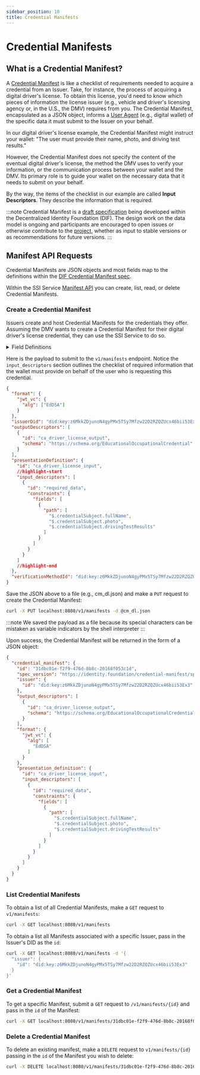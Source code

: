 ```yaml
---
sidebar_position: 10
title: Credential Manifests
---
```


# Credential Manifests

## What is a Credential Manifest?
A [Credential Manifest](https://identity.foundation/credential-manifest/) is like a checklist of requirements needed to acquire a credential from an Issuer. Take, for instance, the process of acquiring a digital driver's license. To obtain this license, you'd need to know which pieces of information the license issuer (e.g., vehicle and driver's licensing agency or, in the U.S., the DMV) requires from you. The Credential Manifest, encapsulated as a JSON object, informs a [User Agent](/docs/web5/learn/agents) (e.g., digital wallet) of the specific data it must submit to the Issuer on your behalf.

In our digital driver's license example, the Credential Manifest might instruct your wallet: "The user must provide their name, photo, and driving test results."

However, the Credential Manifest does not specify the content of the eventual digital driver's license, the method the DMV uses to verify your information, or the communication process between your wallet and the DMV. Its primary role is to guide your wallet on the necessary data that it needs to submit on your behalf.

By the way, the items of the checklist in our example are called **Input Descriptors**. They describe the information that is required.

:::note
Credential Manifest is a [draft specification](https://identity.foundation/credential-manifest/) being developed within the Decentralized Identity Foundation (DIF). The design work on the data model is ongoing and participants are encouraged to open issues or otherwise contribute to the [project](https://github.com/decentralized-identity/credential-manifest), whether as input to stable versions or as recommendations for future versions.
:::

## Manifest API Requests

Credential Manifests are JSON objects and most fields map to the definitions within the [DIF Credential Manifest spec](https://identity.foundation/credential-manifest/#general-composition).

Within the SSI Service [Manifest API](/docs/apis/ssi-service#tag/Manifests) you can create, list, read, or delete Credential Manifests.

### Create a Credential Manifest

Issuers create and host Credential Manifests for the credentials they offer. Assuming the DMV wants to create a Credential Manifest for their digital driver's license credential, they can use the SSI Service to do so.


<details>
<summary>Field Definitions</summary>

#### Required

- `format` (object) - Formats that the Issuer can support when issuing the credential. At least one needs to be set. We currently only support `jwt_vc` for issuance. 
- `issuerDid` (string) - DID that identifies who the Issuer of the credential(s) will be.
- `outputDescriptors` - Array of objects used to describe the Claims an Issuer is offering to a Holder.
- `verificationMethodId` (string) - The `id` of the [verificationMethod](https://www.w3.org/TR/did-core/#verification-methods) whose `privateKey` is stored in SSI Service. The `verificationMethod` must be part of the DID document associated with Issuer. The private key associated with the `verificationMethod`'s `publicKey` will be used to sign the issued credentials.

#### Optional
- `description`	(string) - Explains what the Manifest is generally offering in exchange for meeting its requirements.
- `issuerName` (string) - Human-readable name the Issuer wishes to be recognized by.
- `name` (string) - Human-readable name for the Manifest.
- `presentationDefinition` (object)	- Outlines the required data needed from the Subject.


</details>

Here is the payload to submit to the `v1/manifests` endpoint. Notice the `input_descriptors` section outlines the checklist of required information that the wallet must provide on behalf of the user who is requesting this credential.

```json
{
  "format": {
    "jwt_vc": {
      "alg": ["EdDSA"]
    }
  },
  "issuerDid": "did:key:z6MkkZDjunoN4gyPMx5TSy7Mfzw22D2RZQZUcx46bii53Ex3",
  "outputDescriptors": [
    {
      "id": "ca_driver_license_output",
      "schema": "https://schema.org/EducationalOccupationalCredential"
    }
  ],
  "presentationDefinition": {
    "id": "ca_driver_license_input",
    //highlight-start
    "input_descriptors": [
      {
        "id": "required_data",
        "constraints": {
          "fields": [
            {
              "path": [
                "$.credentialSubject.fullName",
                "$.credentialSubject.photo",
                "$.credentialSubject.drivingTestResults"
              ]
            }
          ]
        }
      }
    ]
    //highlight-end
  },
  "verificationMethodId": "did:key:z6MkkZDjunoN4gyPMx5TSy7Mfzw22D2RZQZUcx46bii53Ex3#z6MkkZDjunoN4gyPMx5TSy7Mfzw22D2RZQZUcx46bii53Ex3"
}
```

Save the JSON above to a file (e.g., cm_dl.json) and make a `PUT` request to create the Credential Manifest:

```bash
curl -X PUT localhost:8080/v1/manifests -d @cm_dl.json
```

:::note
We saved the payload as a file because its special characters can be mistaken as variable indicators by the shell interpreter
:::

Upon success, the Credential Manifest will be returned in the form of a JSON object:

```json
{
  "credential_manifest": {
    "id": "31dbc01e-f2f9-476d-8b8c-20168f053c1d",
    "spec_version": "https://identity.foundation/credential-manifest/spec/v1.0.0/",
    "issuer": {
      "id": "did:key:z6MkkZDjunoN4gyPMx5TSy7Mfzw22D2RZQZUcx46bii53Ex3"
    },
    "output_descriptors": [
      {
        "id": "ca_driver_license_output",
        "schema": "https://schema.org/EducationalOccupationalCredential"
      }
    ],
    "format": {
      "jwt_vc": {
        "alg": [
          "EdDSA"
        ]
      }
    },
    "presentation_definition": {
      "id": "ca_driver_license_input",
      "input_descriptors": [
        {
          "id": "required_data",
          "constraints": {
            "fields": [
              {
                "path": [
                  "$.credentialSubject.fullName",
                  "$.credentialSubject.photo",
                  "$.credentialSubject.drivingTestResults"
                ]
              }
            ]
          }
        }
      ]
    }
  }
}
```

### List Credential Manifests

To obtain a list of all Credential Manifests, make a `GET` request to `v1/manifests`:

```bash
curl -X GET localhost:8080/v1/manifests
```

To obtain a list all Manifests associated with a specific Issuer, pass in the Issuer's DID as the `id`:

```bash
curl -X GET localhost:8080/v1/manifests -d '{
  "issuer": {
    "id": "did:key:z6MkkZDjunoN4gyPMx5TSy7Mfzw22D2RZQZUcx46bii53Ex3"
  }
}'
```


### Get a Credential Manifest

To get a specific Manifest, submit a `GET` request to `/v1/manifests/{id}` and pass in the `id` of the Manifest:

```bash
curl -X GET localhost:8080/v1/manifests/31dbc01e-f2f9-476d-8b8c-20168f053c1d
```


### Delete a Credential Manifest

To delete an existing manifest, make a `DELETE` request to `v1/manifests/{id}` passing in the `id` of the Manifest you wish to delete:

```bash
curl -X DELETE localhost:8080/v1/manifests/31dbc01e-f2f9-476d-8b8c-20168f053c1d
```
